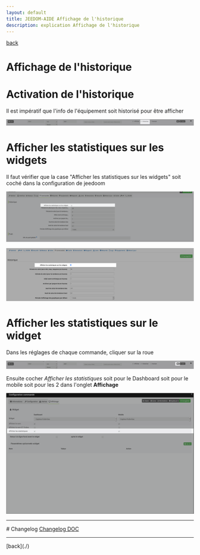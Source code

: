 ```yaml
---
layout: default
title: JEEDOM-AIDE Affichage de l'historique
description: explication Affichage de l'historique
---
```

[back](./)
# Affichage de l'historique 

# Activation de l'historique
Il est impératif que l'info de l'équipement soit historisé pour être afficher
<p><img src="../img/Image_Stats_Activation.png" alt="Error" /></p>

# Afficher les statistiques sur les widgets
Il faut vérifier que la case "Afficher les statistiques sur les widgets" soit coché dans la configuration de jeedoom
<p><img src="../img/Image_Stats_Activation_V4.png" alt="Config V4" /></p>
<p><img src="../img/Image_Stats_Activation_V3_3.png" alt="Config V3" /></p>

# Afficher les statistiques sur le widget
Dans les réglages de chaque commande, cliquer sur la roue
<p><img src="../img/Image_Stats_Acces.png" alt="Acces config" /></p>
Ensuite cocher <i>Afficher les statistiques</i> soit pour le Dashboard soit pour le mobile soit pour les 2 dans l'onglet <b>Affichage</b>
<p><img src="../img/Image_Stats_Cocher.png" alt="Cocher" /></p>
<hr />
# Changelog
<a href="https://github.com/JEALG/JEEDOM-Widget_JAG-doc/commits/master">Changelog DOC</a>

<hr />
[back](./)